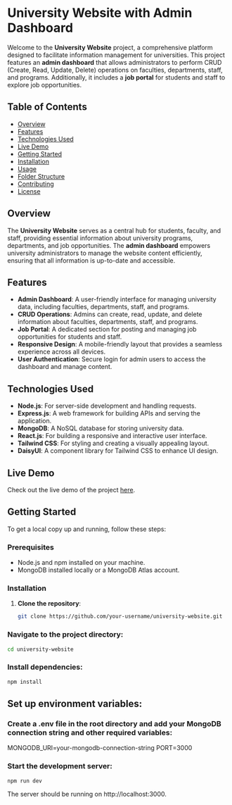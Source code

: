 # University Website with Admin Dashboard

Welcome to the **University Website** project, a comprehensive platform designed to facilitate information management for universities. This project features an **admin dashboard** that allows administrators to perform CRUD (Create, Read, Update, Delete) operations on faculties, departments, staff, and programs. Additionally, it includes a **job portal** for students and staff to explore job opportunities.

## Table of Contents

- [Overview](#overview)
- [Features](#features)
- [Technologies Used](#technologies-used)
- [Live Demo](#live-demo)
- [Getting Started](#getting-started)
- [Installation](#installation)
- [Usage](#usage)
- [Folder Structure](#folder-structure)
- [Contributing](#contributing)
- [License](#license)

## Overview

The **University Website** serves as a central hub for students, faculty, and staff, providing essential information about university programs, departments, and job opportunities. The **admin dashboard** empowers university administrators to manage the website content efficiently, ensuring that all information is up-to-date and accessible.

## Features

- **Admin Dashboard**: A user-friendly interface for managing university data, including faculties, departments, staff, and programs.
- **CRUD Operations**: Admins can create, read, update, and delete information about faculties, departments, staff, and programs.
- **Job Portal**: A dedicated section for posting and managing job opportunities for students and staff.
- **Responsive Design**: A mobile-friendly layout that provides a seamless experience across all devices.
- **User Authentication**: Secure login for admin users to access the dashboard and manage content.

## Technologies Used

- **Node.js**: For server-side development and handling requests.
- **Express.js**: A web framework for building APIs and serving the application.
- **MongoDB**: A NoSQL database for storing university data.
- **React.js**: For building a responsive and interactive user interface.
- **Tailwind CSS**: For styling and creating a visually appealing layout.
- **DaisyUI**: A component library for Tailwind CSS to enhance UI design.

## Live Demo

Check out the live demo of the project [here](https://your-live-demo-link.com).

## Getting Started

To get a local copy up and running, follow these steps:

### Prerequisites

- Node.js and npm installed on your machine.
- MongoDB installed locally or a MongoDB Atlas account.

### Installation

1. **Clone the repository**:

   ```bash
   git clone https://github.com/your-username/university-website.git

### Navigate to the project directory:

```bash
cd university-website
```
### Install dependencies:

```bash
npm install
```
## Set up environment variables:

### Create a .env file in the root directory and add your MongoDB connection string and other required variables:

MONGODB_URI=your-mongodb-connection-string
PORT=3000
### Start the development server:

```bash
npm run dev
```
The server should be running on http://localhost:3000.
